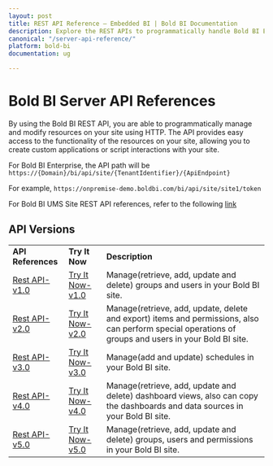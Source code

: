 ```yaml
---
layout: post
title: REST API Reference – Embedded BI | Bold BI Documentation
description: Explore the REST APIs to programmatically handle Bold BI Embedded server operations. It lets you access the functionality behind the resources on your site.
canonical: "/server-api-reference/"
platform: bold-bi
documentation: ug

---
```


# Bold BI Server API References

By using the Bold BI REST API, you are able to programmatically manage and modify resources on your site using HTTP. The API provides easy access to the functionality of the resources on your site, allowing you to create custom applications or script interactions with your site.

For Bold BI Enterprise, the API path will be `https://{Domain}/bi/api/site/{TenantIdentifier}/{ApiEndpoint}`

For example, `https://onpremise-demo.boldbi.com/bi/api/site/site1/token`

For Bold BI UMS Site REST API references, refer to the following [link](/multi-tenancy/api-reference/)

## API Versions 

<table>
<tr>
    <td>
       <span style="font-weight:bold">API References</span>
    </td>
    <td>
        <span style="font-weight:bold">Try It Now</span>
    </td>
    <td>
        <span style="font-weight:bold">Description</span>
     </td>
  </tr>
  <tr>
    <td>
        <a href="/server-api-reference/v1.0/api-reference/">Rest API-v1.0</a>
    </td>
    <td>
        <a href="/server-api-reference/v1.0/try-it-now/">Try It Now-v1.0</a>
    </td>
    <td>
        Manage(retrieve, add, update and delete) groups and users in your Bold BI site.
     </td>
  </tr>
  <tr>
    <td>
        <a href="/server-api-reference/v2.0/api-reference/">Rest API-v2.0</a>
    </td>
    <td>
        <a href="/server-api-reference/v2.0/try-it-now/">Try It Now-v2.0</a>
    </td>
    <td>
        Manage(retrieve, add, update, delete and export) items and permissions, also can perform special operations of groups and users in your Bold BI site.
     </td>
  </tr>
  <tr>
    <td>
        <a href="/server-api-reference/v3.0/api-reference/">Rest API-v3.0</a>
    </td>
    <td>
        <a href="/server-api-reference/v3.0/try-it-now/">Try It Now-v3.0</a>
    </td>
    <td>
        Manage(add and update) schedules in your Bold BI site.
	</td>
  </tr>
  <tr>
    <td>
        <a href="/server-api-reference/v4.0/api-reference/">Rest API-v4.0</a>
    </td>
    <td>
        <a href="/server-api-reference/v4.0/try-it-now/">Try It Now-v4.0</a>
    </td>
    <td>
        Manage(retrieve, add, update and delete) dashboard views, also can copy the dashboards and data sources in your Bold BI site.
	</td>
  </tr>
   <tr>
    <td>
        <a href="/server-api-reference/v5.0/api-reference/">Rest API-v5.0</a>
    </td>
    <td>
        <a href="/server-api-reference/v5.0/try-it-now/">Try It Now-v5.0</a>
    </td>
    <td>
       Manage(retrieve, add, update and delete) groups, users and permissions in your Bold BI site.
	</td>
  </tr>
</table>